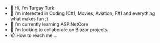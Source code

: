 - 👋 Hi, I’m Turgay Turk
- 👀 I’m interested in Coding (C#), Movies, Aviation, F#1 and everything what makes fun ;)
- 🌱 I’m currently learning ASP.NetCore
- 💞️ I’m looking to collaborate on Blazor projects.
- 📫 How to reach me ...

<!---
TurgayTurk/TurgayTurk is a ✨ special ✨ repository because its `README.md` (this file) appears on your GitHub profile.
You can click the Preview link to take a look at your changes.
--->

